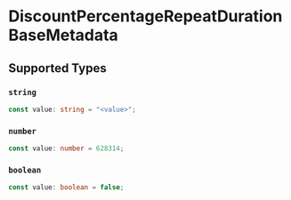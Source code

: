 # DiscountPercentageRepeatDurationBaseMetadata


## Supported Types

### `string`

```typescript
const value: string = "<value>";
```

### `number`

```typescript
const value: number = 628314;
```

### `boolean`

```typescript
const value: boolean = false;
```

